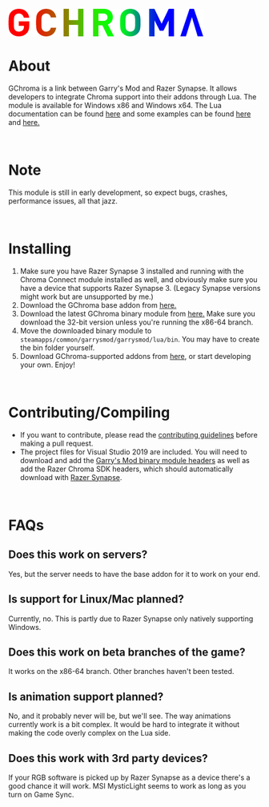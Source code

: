 ![GChroma Logo](logo.png)

# About
 GChroma is a link between Garry's Mod and Razer Synapse. It allows developers to integrate Chroma support into their addons through Lua. The module is available for Windows x86 and Windows x64. The Lua documentation can be found [here](https://github.com/LambdaGaming/GChroma/blob/main/doc.md) and some examples can be found [here](https://github.com/LambdaGaming/GChroma_Player_Module) and [here.](https://github.com/LambdaGaming/GChroma_Lua_Base)

&nbsp;

# Note
 This module is still in early development, so expect bugs, crashes, performance issues, all that jazz.

&nbsp;

# Installing
 1. Make sure you have Razer Synapse 3 installed and running with the Chroma Connect module installed as well, and obviously make sure you have a device that supports Razer Synapse 3. (Legacy Synapse versions might work but are unsupported by me.)
 2. Download the GChroma base addon from [here.]()
 3. Download the latest GChroma binary module from [here.](https://github.com/LambdaGaming/GChroma/releases) Make sure you download the 32-bit version unless you're running the x86-64 branch.
 4. Move the downloaded binary module to `steamapps/common/garrysmod/garrysmod/lua/bin`. You may have to create the bin folder yourself.
 5. Download GChroma-supported addons from [here](), or start developing your own. Enjoy!

&nbsp;

# Contributing/Compiling
- If you want to contribute, please read the [contributing guidelines](https://github.com/LambdaGaming/GChroma/blob/main/CONTRIBUTING.md) before making a pull request.
- The project files for Visual Studio 2019 are included. You will need to download and add the [Garry's Mod binary module headers](https://github.com/Facepunch/gmod-module-base/tree/development) as well as add the Razer Chroma SDK headers, which should automatically download with [Razer Synapse](https://www.razer.com/synapse-3).

&nbsp;

# FAQs
 ## Does this work on servers?
 Yes, but the server needs to have the base addon for it to work on your end.

 ## Is support for Linux/Mac planned?
 Currently, no. This is partly due to Razer Synapse only natively supporting Windows.

 ## Does this work on beta branches of the game?
 It works on the x86-64 branch. Other branches haven't been tested.

 ## Is animation support planned?
 No, and it probably never will be, but we'll see. The way animations currently work is a bit complex. It would be hard to integrate it without making the code overly complex on the Lua side.

 ## Does this work with 3rd party devices?
 If your RGB software is picked up by Razer Synapse as a device there's a good chance it will work. MSI MysticLight seems to work as long as you turn on Game Sync.
